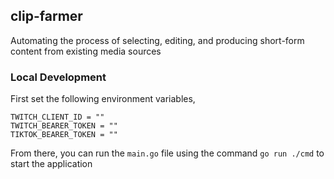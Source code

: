 ## clip-farmer
Automating the process of selecting, editing, and producing short-form content from existing media sources

### Local Development

First set the following environment variables,

```
TWITCH_CLIENT_ID = ""
TWITCH_BEARER_TOKEN = ""
TIKTOK_BEARER_TOKEN = ""   
```

From there, you can run the `main.go` file using the command `go run ./cmd` to start the application